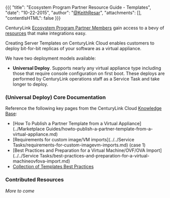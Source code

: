 {{{
  "title": "Ecosystem Program Partner Resource Guide - Templates",
  "date": "10-22-2015",
  "author": "<a href='https://twitter.com/KeithResar'>@KeithResar</a>",
  "attachments": [],
  "contentIsHTML": false
}}}


CenturyLink [Ecosystem Program Partner Members](centurylink-cloud-ecosystem-program-guide.md) gain access to a bevy of [resources](ecosystem-program-resources.md) that make integrations easy.

Creating Server Templates on CenturyLink Cloud enables customers to deploy bit-for-bit replicas of your software as a virtual appliance.

We have two deployment models available:

* **Universal Deploy**.  Supports nearly any virtual appliance type including those that require console configuration on first boot.  These deploys are performed by CenturyLink operations staff as a Service Task and take longer to deploy.

### (Universal Deploy) Core Documentation

Reference the following key pages from the CenturyLink Cloud [Knowledge Base](https://www.ctl.io/knowledge-base/):

* [How To Publish a Partner Template from a Virtual Appliance](../Marketplace Guides/howto-publish-a-partner-template-from-a-virtual-appliance.md)
* [Requirements for custom image/VM imports](../../Service Tasks/requirements-for-custom-imagevm-imports.md) (case 1)
* [Best Practices and Preparation for a Virtual Machine/OVF/OVA Import](../../Service Tasks/best-practices-and-preparation-for-a-virtual-machineovfova-import.md)
* [Collection of Templates Best Practices](../../Blueprints/templates-best-practices.md)



### Contributed Resources

*More to come*
